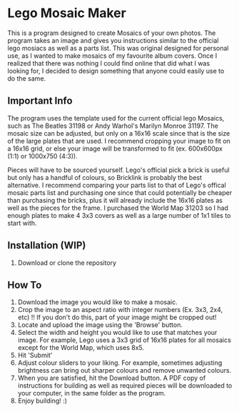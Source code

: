 # Lego Mosaic Maker

This is a program designed to create Mosaics of your own photos. The program takes an image and gives you instructions similar to the official lego mosiacs as well as a parts list.
This was original designed for personal use, as I wanted to make mosaics of my favourite album covers. Once I realized that there was nothing I could find online that did what I 
was looking for, I decided to design something that anyone could easily use to do the same.

## Important Info

The program uses the template used for the current official lego Mosaics, such as The Beatles 31198 or Andy Warhol's Marilyn Monroe 31197. The mosaic size can be adjusted, but
only on a 16x16 scale since that is the size of the large plates that are used. I recommend cropping your image to fit on a 16x16 grid, or else your image will be transformed
to fit (ex. 600x600px (1:1) or 1000x750 (4:3)).

Pieces will have to be sourced yourself. Lego's official pick a brick is useful but only has a handful of colours, so Bricklink is probably the best alternative. I recommend 
comparing your parts list to that of Lego's offical mosaic parts list and purchasing one since that could potentially be cheaper than purchasing the bricks, plus it will already
include the 16x16 plates as well as the pieces for the frame. I purchased the World Map 31203 so I had enough plates to make 4 3x3 covers as well as a large number of 1x1 tiles to 
start with.

## Installation (WIP)

1. Download or clone the repository

## How To

1. Download the image you would like to make a mosaic.
2. Crop the image to an aspect ratio with integer numbers (Ex. 3x3, 2x4, etc) !! If you don't do this, part of your image might be cropped out!
3. Locate and upload the image using the 'Browse' button.
4. Select the width and height you would like to use that matches your image. For example, Lego uses a 3x3 grid of 16x16 plates for all mosaics except for the World Map, which uses 8x5.
5. Hit 'Submit'
6. Adjust colour sliders to your liking. For example, sometimes adjusting brightness can bring out sharper colours and remove unwanted colours.
7. When you are satisfied, hit the Download button. A PDF copy of instructions for building as well as required pieces will be downloaded to your computer, in the same folder as the program.
8. Enjoy building! :)
